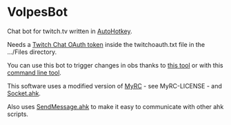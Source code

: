 # VolpesBot
 Chat bot for twitch.tv written in [AutoHotkey](http://ahkscript.org/).

Needs a [Twitch Chat OAuth token](https://twitchapps.com/tmi/) inside the twitchoauth.txt file in the .../Files directory.

You can use this bot to trigger changes in obs thanks to [this tool](https://obsproject.com/forum/resources/nuttys-official-obs-commander-noobs-cmdr.1178/) or with this [command line tool](https://obsproject.com/forum/resources/command-line-tool-for-obs-websocket-plugin-windows.615/).

This software uses a modified version of [MyRC](https://github.com/G33kDude/MyRC) - see MyRC-LICENSE - and [Socket.ahk](https://github.com/G33kDude/Socket.ahk).

Also uses [SendMessage.ahk](https://autohotkey.com/board/topic/77796-senddata-sending-data-between-scripts-with-sendmessage/) to make it easy to communicate with other ahk scripts.